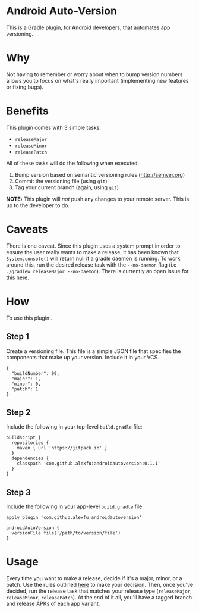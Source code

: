 # Android Auto-Version
This is a Gradle plugin, for Android developers, that automates app versioning. 

# Why
Not having to remember or worry about when to bump version numbers allows you to focus on what's 
really important (implementing new features or fixing bugs).

# Benefits
This plugin comes with 3 simple tasks:

- `releaseMajor`
- `releaseMinor`
- `releasePatch`

All of these tasks will do the following when executed:

1. Bump version based on semantic versioning rules (http://semver.org)
2. Commit the versioning file (using `git`)
3. Tag your current branch (again, using `git`)

**NOTE:** This plugin will *not* push any changes to your remote server.
This is up to the developer to do.

# Caveats
There is one caveat. Since this plugin uses a system prompt in order to ensure the user really wants
to make a release, it has been known that `System.console()` will return null if a gradle daemon is 
running. To work around this, run the desired release task with the `--no-daemon` flag (i.e `./gradlew releaseMajor --no-daemon`).
There is currently an open issue for this [here](https://issues.gradle.org/browse/GRADLE-2310). 

# How
To use this plugin...

## Step 1
Create a versioning file. This file is a simple JSON file that specifies the components that make 
up your version. Include it in your VCS.

```
{
  "buildNumber": 99,
  "major": 1,
  "minor": 0,
  "patch": 1
}
```

## Step 2
Include the following in your top-level `build.gradle` file:

```
buildscript {
  repositories {
    maven { url 'https://jitpack.io' }
  }
  dependencies {
    classpath 'com.github.alexfu:androidautoversion:0.1.1'
  }
}
```

## Step 3
Include the following in your app-level `build.gradle` file:

```
apply plugin 'com.github.alexfu.androidautoversion'

androidAutoVersion {
  versionFile file('/path/to/version/file')
}
```

# Usage
Every time you want to make a release, decide if it's a major, minor, or a patch. Use the rules 
outlined [here](http://semver.org/) to make your decision. Then, once you've decided, run the 
release task that matches your release type (`releaseMajor`, `releaseMinor`, `releasePatch`). 
At the end of it all, you'll have a tagged branch and release APKs of each app variant.
